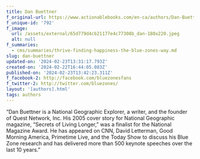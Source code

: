 ```yaml
---
title: Dan Buettner
f_original-url: https://www.actionablebooks.com/en-ca/authors/Dan-Buettner/
f_unique-id: '792'
f_image:
  url: /assets/external/65d779d4cb21177e4c77308b_dan-180x220.jpeg
  alt: null
f_summaries:
  - cms/summaries/thrive-finding-happiness-the-blue-zones-way.md
slug: dan-buettner
updated-on: '2024-02-23T13:31:17.793Z'
created-on: '2024-02-22T16:44:05.083Z'
published-on: '2024-02-23T13:42:23.311Z'
f_facebook-2: http://facebook.com/bluezonesfans
f_twitter-2: http://twitter.com/bluezones/
layout: '[authors].html'
tags: authors
---
```


“Dan Buettner is a National Geographic Explorer, a writer, and the founder of Quest Network, Inc. His 2005 cover story for National Geographic magazine, “Secrets of Living Longer,” was a finalist for the National Magazine Award. He has appeared on CNN, David Letterman, Good Morning America, Primetime Live, and the Today Show to discuss his Blue Zone research and has delivered more than 500 keynote speeches over the last 10 years.”
